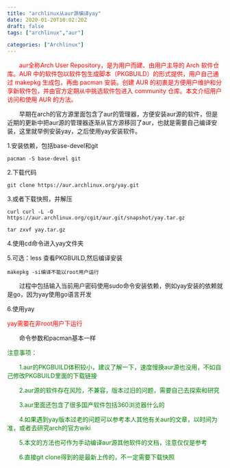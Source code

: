 ```yaml
---
title: "archlinux从aur源编译yay"
date: 2020-01-20T10:02:20Z
draft: false
tags: ["archlinux","aur"]

categories: ["Archlinux"]
---
```


<font color=red>&emsp;&emsp;aur全称Arch User Repository，是为用户而建、由用户主导的 Arch 软件仓库。AUR 中的软件包以软件包生成脚本（PKGBUILD）的形式提供，用户自己通过 makepkg 生成包，再由 pacman 安装。创建 AUR 的初衷是方便用户维护和分享新软件包，并由官方定期从中挑选软件包进入 community 仓库。本文介绍用户访问和使用 AUR 的方法。</font>



&emsp;&emsp;早期在arch的官方源里面包含了aur的管理器，方便安装aur源的软件，但是近期的更新中把aur源的管理器逐渐从官方源移回了aur，也就是需要自己编译安装，这里就举例安装yay，之后使用yay安装软件。



1.安装依赖，包括base-devel和git 
```shell
pacman -S base-devel git
```
2.下载代码
```shell
git clone https://aur.archlinux.org/yay.git
```
3.或者下载快照，并解压
```shell
curl curl -L -O https://aur.archlinux.org/cgit/aur.git/snapshot/yay.tar.gz

tar zxvf yay.tar.gz
```
4.使用cd命令进入yay文件夹

5.可选：less 查看PKGBUILD,然后编译安装
```shell
makepkg -si编译不能以root用户运行
```
&emsp;&emsp;过程中包括输入当前用户密码使用sudo命令安装依赖，例如yay安装的依赖就是go，因为yay使用go语言开发

6.使用yay

<font color=red>yay需要在非root用户下运行</font>

&emsp;&emsp;命令参数和pacman基本一样


<font color=green>
注意事项：

&emsp;&emsp;1.aur的PKGBUILD体积较小，建议了解一下，速度慢换aur源也没用，不如自己修改PKGBUILD里面的下载链接

&emsp;&emsp;2.aur源的软件存在风险，不兼容，版本过旧的问题，需要自己去探索和研究

&emsp;&emsp;3.aur里面还包含了很多国产软件包括360浏览器什么的

&emsp;&emsp;4.如果遇到yay版本过老的问题可以参考本人其他有关aur的文章，以时间为准，或者去研究arch的官方wiki

&emsp;&emsp;5.本文的方法也可作为手动编译aur源其他软件的文档，注意仅仅是参考

&emsp;&emsp;6.直接git clone得到的是最新上传的，不一定需要下载快照
</font>
